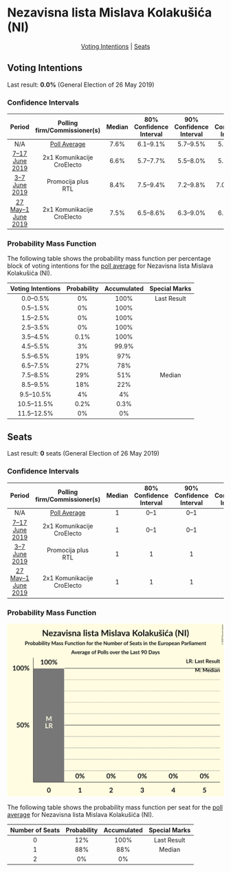 # Nezavisna lista Mislava Kolakušića (NI)

<p align="center"><a href="#voting-intentions">Voting Intentions</a> | <a href="#seats">Seats</a></p>

## Voting Intentions

Last result: **0.0%** (General Election of 26 May 2019)

### Confidence Intervals

| Period     | Polling firm/Commissioner(s) | Median | 80% Confidence Interval | 90% Confidence Interval | 95% Confidence Interval | 99% Confidence Interval |
|:----------:|:----------------:|:-----------:|:-----------------------:|:-----------------------:|:-----------------------:|:-----------------------:|
| N/A | [Poll Average](average.html) | 7.6% | 6.1–9.1% | 5.7–9.5% | 5.5–9.7% | 5.0–10.3% |
| [7–17 June 2019](2019-06-17-2x1Komunikacije.html) | 2x1 Komunikacije <br> CroElecto | 6.6% | 5.7–7.7% | 5.5–8.0% | 5.3–8.3% | 4.9–8.9% |
| [3–7 June 2019](2019-06-07-Promocijaplus.html) | Promocija plus <br> RTL | 8.4% | 7.5–9.4% | 7.2–9.8% | 7.0–10.0% | 6.6–10.6% |
| [27 May–1 June 2019](2019-06-01-2x1Komunikacije.html) | 2x1 Komunikacije <br> CroElecto | 7.5% | 6.5–8.6% | 6.3–9.0% | 6.0–9.3% | 5.6–9.8% |

### Probability Mass Function

The following table shows the probability mass function per percentage block of voting intentions for the [poll average](average.html) for Nezavisna lista Mislava Kolakušića (NI).

| Voting Intentions | Probability | Accumulated | Special Marks |
|:-----------------:|:-----------:|:-----------:|:-------------:|
| 0.0–0.5% | 0% | 100% | Last Result |
| 0.5–1.5% | 0% | 100% |  |
| 1.5–2.5% | 0% | 100% |  |
| 2.5–3.5% | 0% | 100% |  |
| 3.5–4.5% | 0.1% | 100% |  |
| 4.5–5.5% | 3% | 99.9% |  |
| 5.5–6.5% | 19% | 97% |  |
| 6.5–7.5% | 27% | 78% |  |
| 7.5–8.5% | 29% | 51% | Median |
| 8.5–9.5% | 18% | 22% |  |
| 9.5–10.5% | 4% | 4% |  |
| 10.5–11.5% | 0.2% | 0.3% |  |
| 11.5–12.5% | 0% | 0% |  |


## Seats

Last result: **0** seats (General Election of 26 May 2019)

### Confidence Intervals

| Period     | Polling firm/Commissioner(s) | Median | 80% Confidence Interval | 90% Confidence Interval | 95% Confidence Interval | 99% Confidence Interval |
|:----------:|:----------------:|:------:|:-----------------------:|:-----------------------:|:-----------------------:|:-----------------------:|
| N/A | [Poll Average](average.html) | 1 | 0–1 | 0–1 | 0–1 | 0–1 |
| [7–17 June 2019](2019-06-17-2x1Komunikacije.html) | 2x1 Komunikacije <br> CroElecto | 1 | 0–1 | 0–1 | 0–1 | 0–1 |
| [3–7 June 2019](2019-06-07-Promocijaplus.html) | Promocija plus <br> RTL | 1 | 1 | 1 | 1 | 1 |
| [27 May–1 June 2019](2019-06-01-2x1Komunikacije.html) | 2x1 Komunikacije <br> CroElecto | 1 | 1 | 1 | 0–1 | 0–1 |

### Probability Mass Function

![Graph with seats probability mass function not yet produced](average-seats-pmf-nezavisnalistamislavakolakušićani.png "Seats Probability Mass Function")

The following table shows the probability mass function per seat for the [poll average](average.html) for Nezavisna lista Mislava Kolakušića (NI).

| Number of Seats | Probability | Accumulated | Special Marks |
|:---------------:|:-----------:|:-----------:|:-------------:|
| 0 | 12% | 100% | Last Result |
| 1 | 88% | 88% | Median |
| 2 | 0% | 0% |  |


